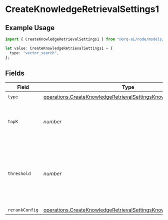 # CreateKnowledgeRetrievalSettings1

## Example Usage

```typescript
import { CreateKnowledgeRetrievalSettings1 } from "@orq-ai/node/models/operations";

let value: CreateKnowledgeRetrievalSettings1 = {
  type: "vector_search",
};
```

## Fields

| Field                                                                                                                                                | Type                                                                                                                                                 | Required                                                                                                                                             | Description                                                                                                                                          |
| ---------------------------------------------------------------------------------------------------------------------------------------------------- | ---------------------------------------------------------------------------------------------------------------------------------------------------- | ---------------------------------------------------------------------------------------------------------------------------------------------------- | ---------------------------------------------------------------------------------------------------------------------------------------------------- |
| `type`                                                                                                                                               | [operations.CreateKnowledgeRetrievalSettingsKnowledgeResponseType](../../models/operations/createknowledgeretrievalsettingsknowledgeresponsetype.md) | :heavy_check_mark:                                                                                                                                   | N/A                                                                                                                                                  |
| `topK`                                                                                                                                               | *number*                                                                                                                                             | :heavy_minus_sign:                                                                                                                                   | Used to filter chunks that are most similar to the query                                                                                             |
| `threshold`                                                                                                                                          | *number*                                                                                                                                             | :heavy_minus_sign:                                                                                                                                   | Used to filter chunks that are most similar to the query. A value of `0` will be consider disabled.                                                  |
| `rerankConfig`                                                                                                                                       | [operations.CreateKnowledgeRetrievalSettingsKnowledgeRerankConfig](../../models/operations/createknowledgeretrievalsettingsknowledgererankconfig.md) | :heavy_minus_sign:                                                                                                                                   | N/A                                                                                                                                                  |